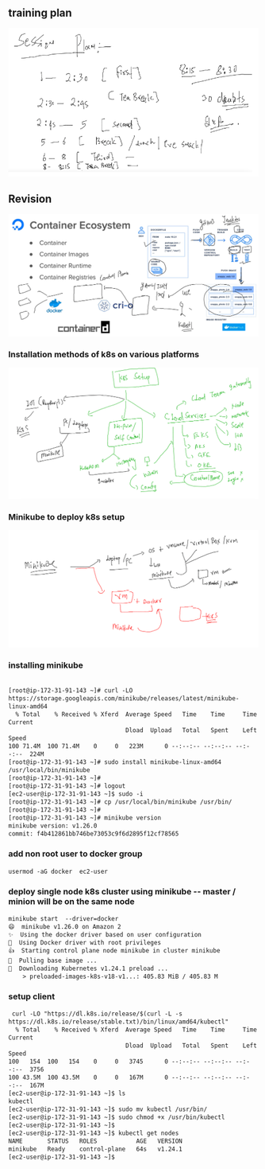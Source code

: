 ## training plan 

<img src="plan.png">

## Revision 

<img src="rev.png">

### Installation methods of k8s on various platforms 

<img src="installk8s.png">

### Minikube to deploy k8s setup 

<img src="minikube.png">

### installing minikube 

```
 
[root@ip-172-31-91-143 ~]# curl -LO https://storage.googleapis.com/minikube/releases/latest/minikube-linux-amd64
  % Total    % Received % Xferd  Average Speed   Time    Time     Time  Current
                                 Dload  Upload   Total   Spent    Left  Speed
100 71.4M  100 71.4M    0     0   223M      0 --:--:-- --:--:-- --:--:--  224M
[root@ip-172-31-91-143 ~]# sudo install minikube-linux-amd64 /usr/local/bin/minikube
[root@ip-172-31-91-143 ~]# 
[root@ip-172-31-91-143 ~]# logout
[ec2-user@ip-172-31-91-143 ~]$ sudo -i
[root@ip-172-31-91-143 ~]# cp /usr/local/bin/minikube /usr/bin/
[root@ip-172-31-91-143 ~]# 
[root@ip-172-31-91-143 ~]# minikube version 
minikube version: v1.26.0
commit: f4b412861bb746be73053c9f6d2895f12cf78565
```

### add non root user to docker group 

```
usermod -aG docker  ec2-user

```

### deploy single node k8s cluster using minikube -- master / minion will be on the same node 

```
minikube start  --driver=docker 
😄  minikube v1.26.0 on Amazon 2
✨  Using the docker driver based on user configuration
📌  Using Docker driver with root privileges
👍  Starting control plane node minikube in cluster minikube
🚜  Pulling base image ...
💾  Downloading Kubernetes v1.24.1 preload ...
    > preloaded-images-k8s-v18-v1...: 405.83 MiB / 405.83 M
```

### setup client 

```
 curl -LO "https://dl.k8s.io/release/$(curl -L -s https://dl.k8s.io/release/stable.txt)/bin/linux/amd64/kubectl"
  % Total    % Received % Xferd  Average Speed   Time    Time     Time  Current
                                 Dload  Upload   Total   Spent    Left  Speed
100   154  100   154    0     0   3745      0 --:--:-- --:--:-- --:--:--  3756
100 43.5M  100 43.5M    0     0   167M      0 --:--:-- --:--:-- --:--:--  167M
[ec2-user@ip-172-31-91-143 ~]$ ls
kubectl
[ec2-user@ip-172-31-91-143 ~]$ sudo mv kubectl /usr/bin/
[ec2-user@ip-172-31-91-143 ~]$ sudo chmod +x /usr/bin/kubectl 
[ec2-user@ip-172-31-91-143 ~]$ 
[ec2-user@ip-172-31-91-143 ~]$ kubectl get nodes
NAME       STATUS   ROLES           AGE   VERSION
minikube   Ready    control-plane   64s   v1.24.1
[ec2-user@ip-172-31-91-143 ~]$ 


```




